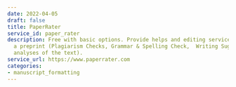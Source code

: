 ```yaml
---
date: 2022-04-05
draft: false
title: PaperRater
service_id: paper_rater
description: Free with basic options. Provide helps and editing services while writing
  a preprint (Plagiarism Checks, Grammar & Spelling Check,  Writing Suggestions, quantitative
  analyses of the text).
service_url: https://www.paperrater.com
categories:
- manuscript_formatting
---
```



